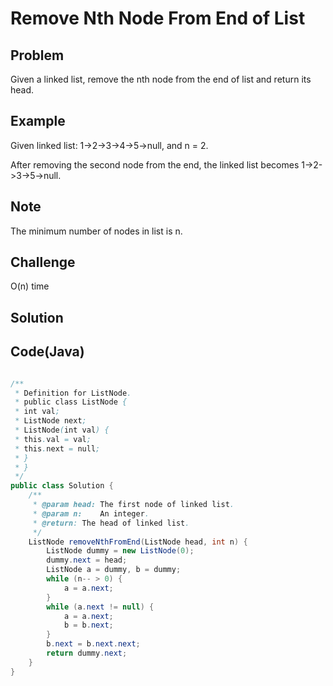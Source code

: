 Remove Nth Node From End of List
===


Problem
-------

Given a linked list, remove the nth node from the end of list and return its head.

Example
-------

Given linked list: 1->2->3->4->5->null, and n = 2.

After removing the second node from the end, the linked list becomes 1->2->3->5->null.

Note
---------

The minimum number of nodes in list is n.

Challenge
---------

O(n) time

Solution
--------



Code(Java)
----------

```java

/**
 * Definition for ListNode.
 * public class ListNode {
 * int val;
 * ListNode next;
 * ListNode(int val) {
 * this.val = val;
 * this.next = null;
 * }
 * }
 */
public class Solution {
    /**
     * @param head: The first node of linked list.
     * @param n:    An integer.
     * @return: The head of linked list.
     */
    ListNode removeNthFromEnd(ListNode head, int n) {
        ListNode dummy = new ListNode(0);
        dummy.next = head;
        ListNode a = dummy, b = dummy;
        while (n-- > 0) {
            a = a.next;
        }
        while (a.next != null) {
            a = a.next;
            b = b.next;
        }
        b.next = b.next.next;
        return dummy.next;
    }
}

```